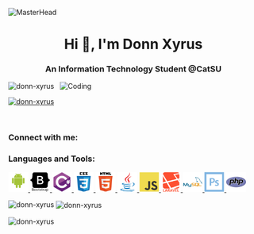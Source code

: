 ![MasterHead]([https://i.pinimg.com/originals/bb/d4/d6/bbd4d67325efbef5973f0225aadd9a59.png](https://th.bing.com/th/id/R.335e39bc85517ac76794cef7e4115841?rik=aYc8EsDHCt3s2w&riu=http%3a%2f%2fimg4.wikia.nocookie.net%2f__cb20131202032016%2fleagueoflegends%2fimages%2ff%2ff3%2fDefault_Profile_Banner.png&ehk=7smEKpPfq1mSJ2Yj9j9YyS36aQNH7xoo%2bHVrbu2EdDY%3d&risl=&pid=ImgRaw&r=0))
<h1 align="center">Hi 👋, I'm Donn Xyrus</h1>
<h3 align="center">An Information Technology Student @CatSU</h3>
<img align="right" alt="Coding" width="400" src="https://cdn.dribbble.com/users/3573448/screenshots/14824348/coding_laptop_4x.png">

<p align="left"> <img src="https://komarev.com/ghpvc/?username=donn-xyrus&label=Profile%20views&color=0e75b6&style=flat" alt="donn-xyrus" /> </p>

<p align="left"> <a href="https://github.com/ryo-ma/github-profile-trophy"><img src="https://github-profile-trophy.vercel.app/?username=donn-xyrus" alt="donn-xyrus" /></a> </p>

<p align="left"> <a href="https://twitter.com/" target="blank"><img src="https://img.shields.io/twitter/follow/?logo=twitter&style=for-the-badge" alt="" /></a> </p>

<h3 align="left">Connect with me:</h3>
<p align="left">
</p>

<h3 align="left">Languages and Tools:</h3>
<p align="left"> <a href="https://developer.android.com" target="_blank" rel="noreferrer"> <img src="https://raw.githubusercontent.com/devicons/devicon/master/icons/android/android-original-wordmark.svg" alt="android" width="40" height="40"/> </a> <a href="https://getbootstrap.com" target="_blank" rel="noreferrer"> <img src="https://raw.githubusercontent.com/devicons/devicon/master/icons/bootstrap/bootstrap-plain-wordmark.svg" alt="bootstrap" width="40" height="40"/> </a> <a href="https://www.w3schools.com/cs/" target="_blank" rel="noreferrer"> <img src="https://raw.githubusercontent.com/devicons/devicon/master/icons/csharp/csharp-original.svg" alt="csharp" width="40" height="40"/> </a> <a href="https://www.w3schools.com/css/" target="_blank" rel="noreferrer"> <img src="https://raw.githubusercontent.com/devicons/devicon/master/icons/css3/css3-original-wordmark.svg" alt="css3" width="40" height="40"/> </a> <a href="https://www.w3.org/html/" target="_blank" rel="noreferrer"> <img src="https://raw.githubusercontent.com/devicons/devicon/master/icons/html5/html5-original-wordmark.svg" alt="html5" width="40" height="40"/> </a> <a href="https://www.java.com" target="_blank" rel="noreferrer"> <img src="https://raw.githubusercontent.com/devicons/devicon/master/icons/java/java-original.svg" alt="java" width="40" height="40"/> </a> <a href="https://developer.mozilla.org/en-US/docs/Web/JavaScript" target="_blank" rel="noreferrer"> <img src="https://raw.githubusercontent.com/devicons/devicon/master/icons/javascript/javascript-original.svg" alt="javascript" width="40" height="40"/> </a> <a href="https://laravel.com/" target="_blank" rel="noreferrer"> <img src="https://raw.githubusercontent.com/devicons/devicon/master/icons/laravel/laravel-plain-wordmark.svg" alt="laravel" width="40" height="40"/> </a> <a href="https://www.mysql.com/" target="_blank" rel="noreferrer"> <img src="https://raw.githubusercontent.com/devicons/devicon/master/icons/mysql/mysql-original-wordmark.svg" alt="mysql" width="40" height="40"/> </a> <a href="https://www.photoshop.com/en" target="_blank" rel="noreferrer"> <img src="https://raw.githubusercontent.com/devicons/devicon/master/icons/photoshop/photoshop-line.svg" alt="photoshop" width="40" height="40"/> </a> <a href="https://www.php.net" target="_blank" rel="noreferrer"> <img src="https://raw.githubusercontent.com/devicons/devicon/master/icons/php/php-original.svg" alt="php" width="40" height="40"/> </a> </p>

<p><img align="left" src="https://github-readme-stats.vercel.app/api/top-langs?username=donn-xyrus&show_icons=true&locale=en&layout=compact" alt="donn-xyrus" /></p>

<p>&nbsp;<img align="center" src="https://github-readme-stats.vercel.app/api?username=donn-xyrus&show_icons=true&locale=en" alt="donn-xyrus" /></p>

<p><img align="center" src="https://github-readme-streak-stats.herokuapp.com/?user=donn-xyrus&" alt="donn-xyrus" /></p>
